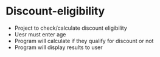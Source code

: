 # Discount-eligibility
- Project to check/calculate discount eligibility
- Uesr must enter age
- Program will calculate if they qualify for discount or not
- Program will display results to user
